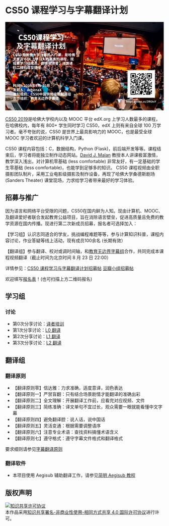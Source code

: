 # CS50 课程学习与字幕翻译计划

![poster](images/poster.jpg)

[CS50 2019](https://courses.edx.org/courses/course-v1:HarvardX+CS50+X/course/)是哈佛大学校内以及 MOOC 平台 edX.org 上学习人数最多的课程，在哈佛校内，每年有 800+ 学生同时学习 CS50，edX 上则有来自全球 100 万学习者。毫不夸张的说，CS50 是世界上最具影响力的 MOOC，也是最受全球 MOOC 学习者欢迎的计算机科学入门课。

CS50 课程内容包括：C，数据结构，Python (Flask)，前后端开发等等。课程结束后，学习者将能独立制作动态网站。[David J. Malan](https://en.wikipedia.org/wiki/David\_J.\_Malan) 教授本人讲课极富激情，教学深入浅出，对计算机零基础 (less comfortable) 非常友好，有一定基础的学生零基础 (less comfortable)，也能学到足够多的知识。 CS50 课程视频由全职摄影团队制片，采用工业电影级摄影及制作设备，再现了哈佛大学桑德斯剧场 (Sanders Theater) 课堂现场，力求给学习者带来最好的学习体验。 

##  招募与推广

因为语言和网络平台受限的问题，CS50在国内鲜为人知。现由计算机、MOOC、及翻译爱好者联合发起教育公益项目，旨在消除语言壁垒，促进高质量且免费的教学资源在国内传播。现进行第二次新成员招募，报名者可选择加入：

【学习组】认识志同道合的学友，挑战编程难题等等，参与计算知识科普，课程内容讨论，作业答疑等线上活动，现有成员100余名 (长期有效）

【翻译组】参与翻译、校对或调时间轴，和[教育无边界字幕组](http://www.edu-infinity.org/20851201102510520204.html)合作，共同完成本课程视频翻译（截止时间为北京时间 8 月 23 日 22:00）

详情参见：[CS50 课程学习与字幕翻译计划招募帖](hello,new.md) [豆瓣小组招募帖](https://www.douban.com/group/topic/148602699/)

欢迎填写[报名表](http://wjx.cn/jq/43792277.aspx)！(也可扫描上方二维码报名)

## 学习组

### 讨论
* 第0次分享讨论：[译者培训](study-group-discussion/study-group-discussion0.md)  
* 第1次分享讨论：[L0 翻译](study-group-discussion/study-group-discussion1.md)  
* 第2次分享讨论：[L1 翻译](study-group-discussion/study-group-discussion2.md)  
* 第3次分享讨论：[L2 翻译](study-group-discussion/study-group-discussion3.md)  

## 翻译组 
### 翻译原则 
* 【翻译原则零】信达雅：力求准确，适度意译，润色表达
* 【翻译原则一】严禁盲翻：只有结合场景剧情才能翻译的准确出彩
* 【翻译原则二】全文理解：开展翻译工作前，应看完对应视频、文件
* 【翻译原则三】简练准确：译文单句不宜过长，观众需要一眼就能看懂中文字幕
* 【翻译原则四】避免翻译腔：说人话，说中国话
* 【翻译原则五】灵活变通：根据需要调整语序
* 【翻译原则六】注意专业术语：查找资料搞懂术语含义
* 【翻译原则七】遵守格式：遵守字幕文件格式和翻译格式

要求细则请参见[字幕翻译原则](principles-of-subtitle-translation.md)
 
### 翻译软件
* 本项目使用 Aegisub 辅助翻译工作，请参见[简明 Aegisub 教程](Aegisub_Tutorial.md)

## 版权声明

<a rel="license" href="http://creativecommons.org/licenses/by-nc-sa/4.0/"><img alt="知识共享许可协议" style="border-width:0" src="https://i.creativecommons.org/l/by-nc-sa/4.0/88x31.png" /></a><br />本作品采用<a rel="license" href="http://creativecommons.org/licenses/by-nc-sa/4.0/">知识共享署名-非商业性使用-相同方式共享 4.0 国际许可协议</a>进行许可。
